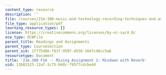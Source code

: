 ```yaml
---
content_type: resource
description: ''
file: /courses/21m-380-music-and-technology-recording-techniques-and-audio-production-fall-2016/13b8152512af1c75b68cf95f7cdcbe4d_MIT21M_380F16_assn_mx2.pdf
file_type: application/pdf
learning_resource_types: []
license: https://creativecommons.org/licenses/by-nc-sa/4.0/
ocw_type: OCWFile
parent_title: Readings and Assignments
parent_type: CourseSection
parent_uid: 1f775d66-f81f-9507-4556-1647c46cc5a6
resourcetype: Document
title: '21m.380 F16 -- Mixing Assignment 2: Mixdown with Reverb'
uid: 13b81525-12af-1c75-b68c-f95f7cdcbe4d
---
```

